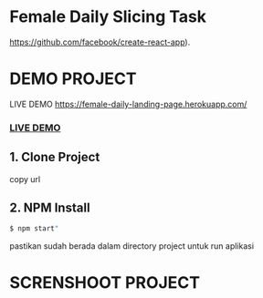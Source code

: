 # Female Daily Slicing Task

https://github.com/facebook/create-react-app).

# DEMO PROJECT

LIVE DEMO https://female-daily-landing-page.herokuapp.com/

<a href="https://female-daily-landing-page.herokuapp.com/"><h3 style="color: blue">LIVE DEMO</h3></a>

## 1. Clone Project

copy url 

## 2. NPM Install

```bash
$ npm start"
```
pastikan sudah berada dalam directory project untuk run aplikasi

# SCRENSHOOT PROJECT

<img src="src/assets/img/female-landing.png" alt="">



